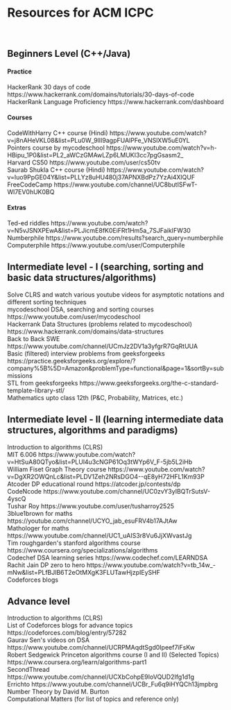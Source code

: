 <H1>Resources for ACM ICPC</H1>
<br>
<h2>Beginners Level (C++/Java) </h2>
<h4>Practice</h4>
HackerRank 30 days of code https://www.hackerrank.com/domains/tutorials/30-days-of-code<br>
HackerRank Language Proficiency https://www.hackerrank.com/dashboard<br>
<h4>Courses</h4>
CodeWithHarry C++ course (Hindi) https://www.youtube.com/watch?v=j8nAHeVKL08&list=PLu0W_9lII9agpFUAlPFe_VNSlXW5uE0YL<br>
Pointers course by mycodeschool https://www.youtube.com/watch?v=h-HBipu_1P0&list=PL2_aWCzGMAwLZp6LMUKI3cc7pgGsasm2_<br>
Harvard CS50 https://www.youtube.com/user/cs50tv<br>
Saurab Shukla C++ course (Hindi) https://www.youtube.com/watch?v=Iuo9PpGE04Y&list=PLLYz8uHU480j37APNXBdPz7YzAi4XlQUF<br>
FreeCodeCamp https://www.youtube.com/channel/UC8butISFwT-Wl7EV0hUK0BQ<br>
<h4>Extras</h4>
Ted-ed riddles https://www.youtube.com/watch?v=N5vJSNXPEwA&list=PLJicmE8fK0EiFRt1Hm5a_7SJFaikIFW30<br>
Numberphile https://www.youtube.com/results?search_query=numberphile<br>
Computerphile https://www.youtube.com/user/Computerphile<br>

<h2>Intermediate level - I (searching, sorting and basic data structures/algorithms) </h2>
Solve CLRS and watch various youtube videos for asymptotic notations and different sorting techniques<br>
mycodeschool DSA, searching and sorting courses https://www.youtube.com/user/mycodeschool<br>
Hackerrank Data Structures (problems related to mycodeschool) https://www.hackerrank.com/domains/data-structures<br>
Back to Back SWE https://www.youtube.com/channel/UCmJz2DV1a3yfgrR7GqRtUUA<br>
Basic (filtered) interview problems from geeksforgeeks https://practice.geeksforgeeks.org/explore/?company%5B%5D=Amazon&problemType=functional&page=1&sortBy=submissions<br>
STL from geeksforgeeks https://www.geeksforgeeks.org/the-c-standard-template-library-stl/ <br>
Mathematics upto class 12th (P&C, Probability, Matrices, etc.)<br>


<h2>Intermediate level - II (learning intermediate data structures, algorithms and paradigms) </h2>
Introduction to algorithms (CLRS)<br>
MIT 6.006 https://www.youtube.com/watch?v=HtSuA80QTyo&list=PLUl4u3cNGP61Oq3tWYp6V_F-5jb5L2iHb<br>
William Fiset Graph Theory course https://www.youtube.com/watch?v=DgXR2OWQnLc&list=PLDV1Zeh2NRsDGO4--qE8yH72HFL1Km93P<br>
Atcoder DP educational round https://atcoder.jp/contests/dp<br>
CodeNcode https://www.youtube.com/channel/UC0zvY3yIBQTrSutsV-4yscQ<br>
Tushar Roy https://www.youtube.com/user/tusharroy2525<br>
3blue1brown for maths https://youtube.com/channel/UCYO_jab_esuFRV4b17AJtAw <br>
Mathologer for maths https://www.youtube.com/channel/UC1_uAIS3r8Vu6JjXWvastJg<br>
Tim roughgarden's stanford algorithms course https://www.coursera.org/specializations/algorithms<br>
Codechef DSA learning series https://www.codechef.com/LEARNDSA<br>
Rachit Jain DP zero to hero https://www.youtube.com/watch?v=tb_14w_-mNw&list=PLfBJlB6T2eOtMXgK3FLUTawHjzpIEySHF<br>
Codeforces blogs<br>


<h2>Advance level</h2>
Introduction to algorithms (CLRS)<br>
List of Codeforces blogs for advance topics https://codeforces.com/blog/entry/57282<br>
Gaurav Sen's videos on DSA https://www.youtube.com/channel/UCRPMAqdtSgd0Ipeef7iFsKw<br>
Robert Sedgewick Princeton algorithms course (I and II) (Selected Topics) https://www.coursera.org/learn/algorithms-part1<br>
SecondThread https://www.youtube.com/channel/UCXbCohpE9IoVQUD2Ifg1d1g<br>
Errichto https://www.youtube.com/channel/UCBr_Fu6q9iHYQCh13jmpbrg<br>
Number Theory by David M. Burton<br>
Computational Matters (for list of topics and reference only)<br>


